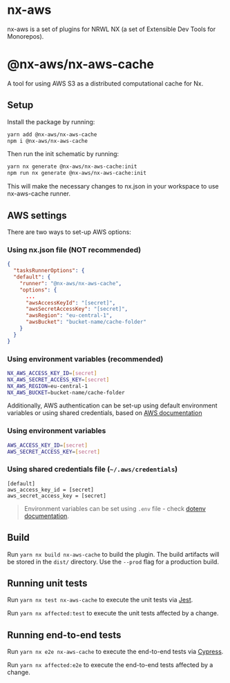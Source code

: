 # nx-aws

nx-aws is a set of plugins for NRWL NX (a set of Extensible Dev Tools for Monorepos).

# @nx-aws/nx-aws-cache

A tool for using AWS S3 as a distributed computational cache for Nx.

## Setup

Install the package by running:

```bash
yarn add @nx-aws/nx-aws-cache
npm i @nx-aws/nx-aws-cache
```

Then run the init schematic by running:

```bash
yarn nx generate @nx-aws/nx-aws-cache:init
npm run nx generate @nx-aws/nx-aws-cache:init
```

This will make the necessary changes to nx.json in your workspace to use nx-aws-cache runner.

## AWS settings

There are two ways to set-up AWS options:

### Using nx.json file (NOT recommended)

```json
{
  "tasksRunnerOptions": {
  "default": {
    "runner": "@nx-aws/nx-aws-cache",
    "options": {
      ...
      "awsAccessKeyId": "[secret]",
      "awsSecretAccessKey": "[secret]",
      "awsRegion": "eu-central-1",
      "awsBucket": "bucket-name/cache-folder"
    } 
  }
}
```

### Using environment variables (**recommended**)

```bash
NX_AWS_ACCESS_KEY_ID=[secret]
NX_AWS_SECRET_ACCESS_KEY=[secret]
NX_AWS_REGION=eu-central-1
NX_AWS_BUCKET=bucket-name/cache-folder
```

Additionally, AWS authentication can be set-up using default environment variables or using shared credentials, based on [AWS documentation](https://docs.aws.amazon.com/sdk-for-javascript/v2/developer-guide/setting-credentials-node.html)

### Using environment variables
```bash
AWS_ACCESS_KEY_ID=[secret]
AWS_SECRET_ACCESS_KEY=[secret]
```

### Using shared credentials file (`~/.aws/credentials`)

```
[default]
aws_access_key_id = [secret]
aws_secret_access_key = [secret]
```

> Environment variables can be set using `.env` file - check [dotenv documentation](https://www.npmjs.com/package/dotenv).

## Build

Run `yarn nx build nx-aws-cache` to build the plugin. The build artifacts will be stored in the `dist/` directory. Use the `--prod` flag for a production build.

## Running unit tests

Run `yarn nx test nx-aws-cache` to execute the unit tests via [Jest](https://jestjs.io).

Run `yarn nx affected:test` to execute the unit tests affected by a change.

## Running end-to-end tests

Run `yarn nx e2e nx-aws-cache` to execute the end-to-end tests via [Cypress](https://www.cypress.io).

Run `yarn nx affected:e2e` to execute the end-to-end tests affected by a change.
